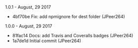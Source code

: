 1.0.1 - August, 29 2017

* 4bf70be Fix: add npmignore for dest folder (JPeer264)

1.0.0 - August, 29 2017

* 81fac14 Docs: add Travis and Coveralls badges (JPeer264)
* 1a7de1d Initial commit (JPeer264)
